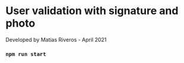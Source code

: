 # User validation with signature and photo

Developed by Matias Riveros - April 2021

### `npm run start`
